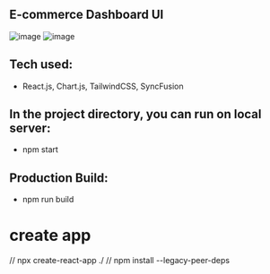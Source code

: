 ## E-commerce Dashboard UI
![image](https://github.com/pnidhi26/ecommerce-dashboard/assets/30867614/cec048b8-9e08-4155-8e1a-0afe1db98a96)
![image](https://github.com/pnidhi26/ecommerce-dashboard/assets/30867614/9c92c49f-4b27-4faf-aad9-9fded640654f)

## Tech used:
- React.js, Chart.js, TailwindCSS, SyncFusion 

## In the project directory, you can run on local server:
* npm start


## Production Build:
* npm run build

# create app
// npx create-react-app ./
// npm install --legacy-peer-deps  

